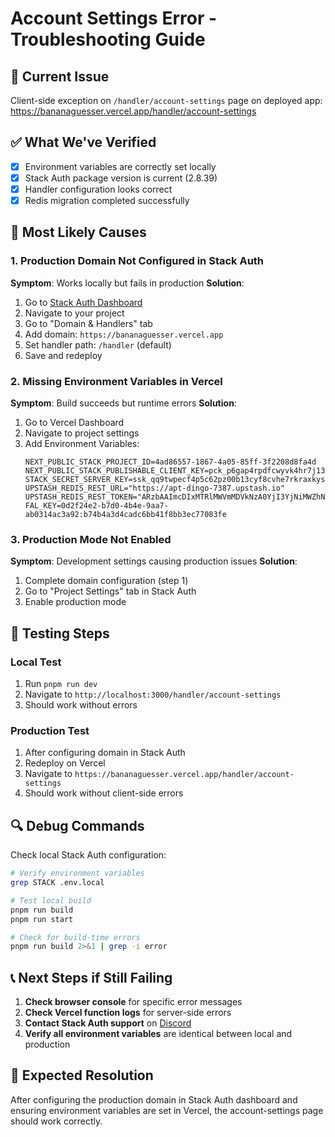 # Account Settings Error - Troubleshooting Guide

## 🚨 Current Issue
Client-side exception on `/handler/account-settings` page on deployed app: https://bananaguesser.vercel.app/handler/account-settings

## ✅ What We've Verified
- [x] Environment variables are correctly set locally
- [x] Stack Auth package version is current (2.8.39)
- [x] Handler configuration looks correct
- [x] Redis migration completed successfully

## 🎯 Most Likely Causes

### 1. **Production Domain Not Configured in Stack Auth**
**Symptom**: Works locally but fails in production
**Solution**: 
1. Go to [Stack Auth Dashboard](https://app.stack-auth.com)
2. Navigate to your project
3. Go to "Domain & Handlers" tab
4. Add domain: `https://bananaguesser.vercel.app`
5. Set handler path: `/handler` (default)
6. Save and redeploy

### 2. **Missing Environment Variables in Vercel**
**Symptom**: Build succeeds but runtime errors
**Solution**:
1. Go to Vercel Dashboard
2. Navigate to project settings
3. Add Environment Variables:
   ```
   NEXT_PUBLIC_STACK_PROJECT_ID=4ad86557-1867-4a05-85ff-3f2208d8fa4d
   NEXT_PUBLIC_STACK_PUBLISHABLE_CLIENT_KEY=pck_p6gap4rpdfcwyvk4hr7j13md71kf0xx2v98j1a59mrq8r
   STACK_SECRET_SERVER_KEY=ssk_qq9twpecf4p5c62pz00b13cyf8cvhe7rkraxkysp5vp4r
   UPSTASH_REDIS_REST_URL="https://apt-dingo-7387.upstash.io"
   UPSTASH_REDIS_REST_TOKEN="ARzbAAImcDIxMTRlMWVmMDVkNzA0YjI3YjNiMWZhNmM1ZjM4ZWMxZnAyNzM4Nw"
   FAL_KEY=0d2f24e2-b7d0-4b4e-9aa7-ab0314ac3a92:b74b4a3d4cadc6bb41f8bb3ec77083fe
   ```

### 3. **Production Mode Not Enabled**
**Symptom**: Development settings causing production issues
**Solution**:
1. Complete domain configuration (step 1)
2. Go to "Project Settings" tab in Stack Auth
3. Enable production mode

## 🧪 Testing Steps

### Local Test
1. Run `pnpm run dev`
2. Navigate to `http://localhost:3000/handler/account-settings`
3. Should work without errors

### Production Test
1. After configuring domain in Stack Auth
2. Redeploy on Vercel
3. Navigate to `https://bananaguesser.vercel.app/handler/account-settings`
4. Should work without client-side errors

## 🔍 Debug Commands

Check local Stack Auth configuration:
```bash
# Verify environment variables
grep STACK .env.local

# Test local build
pnpm run build
pnpm run start

# Check for build-time errors
pnpm run build 2>&1 | grep -i error
```

## 📞 Next Steps if Still Failing

1. **Check browser console** for specific error messages
2. **Check Vercel function logs** for server-side errors
3. **Contact Stack Auth support** on [Discord](https://discord.stack-auth.com)
4. **Verify all environment variables** are identical between local and production

## 🎯 Expected Resolution

After configuring the production domain in Stack Auth dashboard and ensuring environment variables are set in Vercel, the account-settings page should work correctly.
